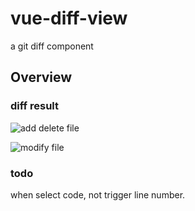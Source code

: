 # vue-diff-view
a git diff component

## Overview

### diff result
![add delete file](https://github.com/codeDebugTest/vue-diff-view/raw/master/screenshots/add_delete.png)

![modify file](https://github.com/codeDebugTest/vue-diff-view/raw/master/screenshots/modify.png)

### todo
when select code, not trigger line number.